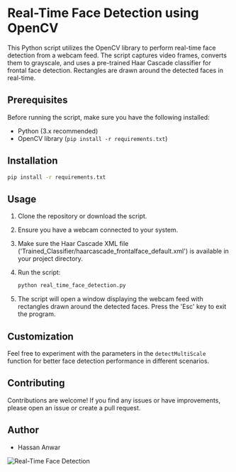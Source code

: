 # Real-Time Face Detection using OpenCV

This Python script utilizes the OpenCV library to perform real-time face detection from a webcam feed. The script captures video frames, converts them to grayscale, and uses a pre-trained Haar Cascade classifier for frontal face detection. Rectangles are drawn around the detected faces in real-time.

## Prerequisites

Before running the script, make sure you have the following installed:

- Python (3.x recommended)
- OpenCV library (`pip install -r requirements.txt`)

## Installation

```bash
pip install -r requirements.txt
```

## Usage

1. Clone the repository or download the script.
2. Ensure you have a webcam connected to your system.
3. Make sure the Haar Cascade XML file ('Trained_Classifier/haarcascade_frontalface_default.xml') is available in your project directory.
4. Run the script:

    ```bash
    python real_time_face_detection.py
    ```

5. The script will open a window displaying the webcam feed with rectangles drawn around the detected faces. Press the 'Esc' key to exit the program.

## Customization

Feel free to experiment with the parameters in the `detectMultiScale` function for better face detection performance in different scenarios.

## Contributing

Contributions are welcome! If you find any issues or have improvements, please open an issue or create a pull request.

## Author

- Hassan Anwar

![Real-Time Face Detection](https://github.com/hassancodeanwar/Instant_Training_Projects/blob/main/Face_Detiction_Using_OpenCV/media/Real-Time_face_detiction.gif)
